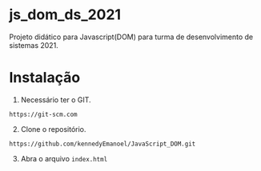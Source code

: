 # js_dom_ds_2021
Projeto didático para Javascript(DOM) para turma de desenvolvimento de sistemas 2021.

# Instalação

1. Necessário ter o GIT.

``https://git-scm.com``

2. Clone o repositório.

``https://github.com/kennedyEmanoel/JavaScript_DOM.git``

3. Abra o arquivo `index.html`
